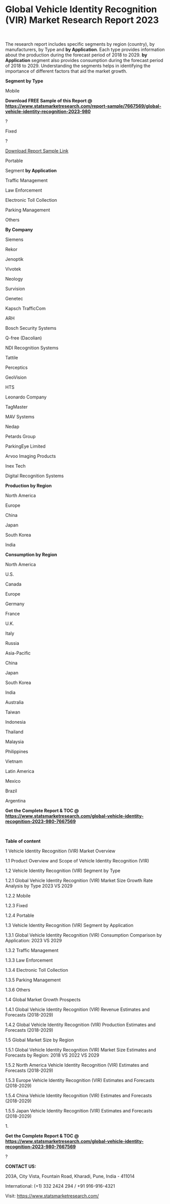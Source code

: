 <h1>Global Vehicle Identity Recognition (VIR) Market Research Report 2023</h1><br/><p>The research report includes specific segments by region (country), by manufacturers, by Type and <strong>by Application</strong>. Each type provides information about the production during the forecast period of 2018 to 2029. <strong>by Application</strong> segment also provides consumption during the forecast period of 2018 to 2029. Understanding the segments helps in identifying the importance of different factors that aid the market growth.</p>
 
 
 
 <p><strong>Segment by Type</strong></p>
 
 
 
 <p>Mobile</p>
 
 
 
 <div><b>Download FREE Sample of this Report @ <a href="https://www.statsmarketresearch.com/download-free-sample/7667569/global-vehicle-identity-recognition-2023-980">https://www.statsmarketresearch.com/report-sample/7667569/global-vehicle-identity-recognition-2023-980</a></b></div>
 
 
 
 <p>? </p>
 
 
 
 <p>Fixed</p>
 
 
 
 <p>? </p>
 
 
 
 <p><a href="https://www.statsmarketresearch.com/download-free-sample/7667569/global-vehicle-identity-recognition-2023-980">Download Report Sample Link</a></p>
 
 
 
 <p>Portable</p>
 
 
 
 <p>Segment <strong>by Application</strong></p>
 
 
 
 <p>Traffic Management</p>
 
 
 
 <p>Law Enforcement</p>
 
 
 
 <p>Electronic Toll Collection</p>
 
 
 
 <p>Parking Management</p>
 
 
 
 <p>Others</p>
 
 
 
 <p><strong>By Company</strong></p>
 
 
 
 <p>Siemens</p>
 
 
 
 <p>Rekor</p>
 
 
 
 <p>Jenoptik</p>
 
 
 
 <p>Vivotek</p>
 
 
 
 <p>Neology</p>
 
 
 
 <p>Survision</p>
 
 
 
 <p>Genetec</p>
 
 
 
 <p>Kapsch TrafficCom</p>
 
 
 
 <p>ARH</p>
 
 
 
 <p>Bosch Security Systems</p>
 
 
 
 <p>Q-free (Dacolian)</p>
 
 
 
 <p>NDI Recognition Systems</p>
 
 
 
 <p>Tattile</p>
 
 
 
 <p>Perceptics</p>
 
 
 
 <p>GeoVision</p>
 
 
 
 <p>HTS</p>
 
 
 
 <p>Leonardo Company</p>
 
 
 
 <p>TagMaster</p>
 
 
 
 <p>MAV Systems</p>
 
 
 
 <p>Nedap</p>
 
 
 
 <p>Petards Group</p>
 
 
 
 <p>ParkingEye Limited</p>
 
 
 
 <p>Arvoo Imaging Products</p>
 
 
 
 <p>Inex Tech</p>
 
 
 
 <p>Digital Recognition Systems</p>
 
 
 
 <p><strong>Production by Region</strong></p>
 
 
 
 <p>North America</p>
 
 
 
 <p>Europe</p>
 
 
 
 <p>China</p>
 
 
 
 <p>Japan</p>
 
 
 
 <p>South Korea</p>
 
 
 
 <p>India</p>
 
 
 
 <p><strong>Consumption by Region</strong></p>
 
 
 
 <p>North America</p>
 
 
 
 <p>U.S.</p>
 
 
 
 <p>Canada</p>
 
 
 
 <p>Europe</p>
 
 
 
 <p>Germany</p>
 
 
 
 <p>France</p>
 
 
 
 <p>U.K.</p>
 
 
 
 <p>Italy</p>
 
 
 
 <p>Russia</p>
 
 
 
 <p>Asia-Pacific</p>
 
 
 
 <p>China</p>
 
 
 
 <p>Japan</p>
 
 
 
 <p>South Korea</p>
 
 
 
 <p>India</p>
 
 
 
 <p>Australia</p>
 
 
 
 <p>Taiwan</p>
 
 
 
 <p>Indonesia</p>
 
 
 
 <p>Thailand</p>
 
 
 
 <p>Malaysia</p>
 
 
 
 <p>Philippines</p>
 
 
 
 <p>Vietnam</p>
 
 
 
 <p>Latin America</p>
 
 
 
 <p>Mexico</p>
 
 
 
 <p>Brazil</p>
 
 
 
 <p>Argentina</p>
 
 
 
 <div><b>Get the Complete Report & TOC @ <a href="https://www.statsmarketresearch.com/global-vehicle-identity-recognition-2023-980-7667569">https://www.statsmarketresearch.com/global-vehicle-identity-recognition-2023-980-7667569</a></b></div>
 
 
 
 <p><br />
 
 <b>Table of content</b></p>
 
 
 
 <p>1 Vehicle Identity Recognition (VIR) Market Overview<br />
 
 1.1 Product Overview and Scope of Vehicle Identity Recognition (VIR)<br />
 
 1.2 Vehicle Identity Recognition (VIR) Segment by Type<br />
 
 1.2.1 Global Vehicle Identity Recognition (VIR) Market Size Growth Rate Analysis by Type 2023 VS 2029<br />
 
 1.2.2 Mobile<br />
 
 1.2.3 Fixed<br />
 
 1.2.4 Portable<br />
 
 1.3 Vehicle Identity Recognition (VIR) Segment by Application<br />
 
 1.3.1 Global Vehicle Identity Recognition (VIR) Consumption Comparison by Application: 2023 VS 2029<br />
 
 1.3.2 Traffic Management<br />
 
 1.3.3 Law Enforcement<br />
 
 1.3.4 Electronic Toll Collection<br />
 
 1.3.5 Parking Management<br />
 
 1.3.6 Others<br />
 
 1.4 Global Market Growth Prospects<br />
 
 1.4.1 Global Vehicle Identity Recognition (VIR) Revenue Estimates and Forecasts (2018-2029)<br />
 
 1.4.2 Global Vehicle Identity Recognition (VIR) Production Estimates and Forecasts (2018-2029)<br />
 
 1.5 Global Market Size by Region<br />
 
 1.5.1 Global Vehicle Identity Recognition (VIR) Market Size Estimates and Forecasts by Region: 2018 VS 2022 VS 2029<br />
 
 1.5.2 North America Vehicle Identity Recognition (VIR) Estimates and Forecasts (2018-2029)<br />
 
 1.5.3 Europe Vehicle Identity Recognition (VIR) Estimates and Forecasts (2018-2029)<br />
 
 1.5.4 China Vehicle Identity Recognition (VIR) Estimates and Forecasts (2018-2029)<br />
 
 1.5.5 Japan Vehicle Identity Recognition (VIR) Estimates and Forecasts (2018-2029)<br />
 
 1.</p>
 
 
 
 <div><b>Get the Complete Report & TOC @ <a href="https://www.statsmarketresearch.com/global-vehicle-identity-recognition-2023-980-7667569">https://www.statsmarketresearch.com/global-vehicle-identity-recognition-2023-980-7667569</a></b></div>
 
 
 
 <p>? </p>
 
 
 
 <p><b>CONTACT US:</b><br />
 
 203A, City Vista, Fountain Road, Kharadi, Pune, India - 411014<br />
 
 International: (+1) 332 2424 294 / +91 916-916-4321<br />
 
 Visit: <a href="https://www.statsmarketresearch.com/">https://www.statsmarketresearch.com/</a></p>